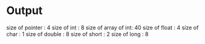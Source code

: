 Output
===
size of pointer     : 4
size of int         : 8
size of array of int: 40
size of float       : 4
size of char        : 1
size of double      : 8
size of short       : 2
size of long        : 8
